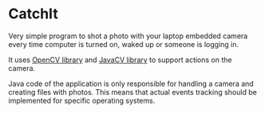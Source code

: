 CatchIt
=======

Very simple program to shot a photo with your laptop embedded camera every time computer is turned on, waked up or someone is logging in.

It uses [OpenCV library](http://opencv.org/) and [JavaCV library](https://code.google.com/p/javacv/) to support actions on the camera.

Java code of the application is only responsible for handling a camera and creating files with photos. This means that actual events tracking should be implemented for specific operating systems.

